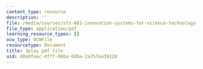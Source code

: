 ```yaml
---
content_type: resource
description: ''
file: /media/courses/sts-081-innovation-systems-for-science-technology-energy-manufacturing-and-health-spring-2017/d0a9faac4fff9bba6dba2a757ea3612d_RDvMzWDzZkc.pdf
file_type: application/pdf
learning_resource_types: []
ocw_type: OCWFile
resourcetype: Document
title: 3play pdf file
uid: d0a9faac-4fff-9bba-6dba-2a757ea3612d
---
```


